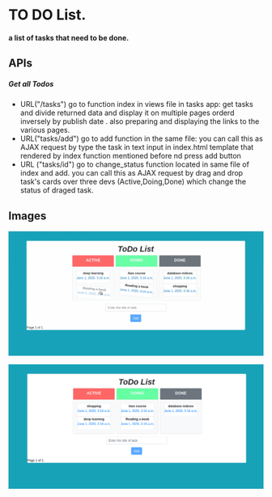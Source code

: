 # TO DO List.
#### a list of tasks that need to be done.
## APIs

##### Get all Todos
- URL("/tasks") go to function index in views file in tasks app:
get tasks and divide returned data and display it on multiple pages orderd inversely by publish date . also preparing and displaying the links to the various pages.
- URL("tasks/add") go to add function in the same file:
you can call this as AJAX request by type the task in text input in index.html template that rendered by index function mentioned before nd press add button
- URL ("tasks/id") go to change_status function located in same file of index and add.
you can call this as AJAX request by drag and drop task's cards over three devs (Active,Doing,Done) which change the status of draged task.

## Images

![](todo_list/tasks/static/tasks/images/dragAndDrop.png)

![](https://github.com/alaaamr19/to-do-list-by-django/blob/master/todo_list/tasks/static/tasks/images/list.png )

